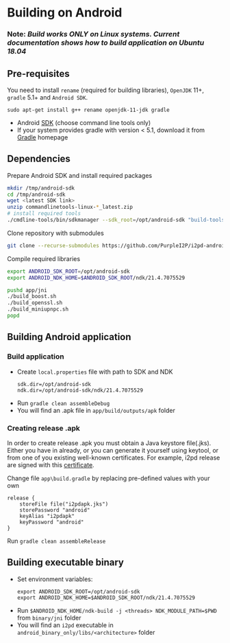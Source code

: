 Building on Android
===================

### Note: *Build works ONLY on Linux systems. Current documentation shows how to build application on Ubuntu 18.04*

Pre-requisites
--------------

You need to install `rename` (required for building libraries), `OpenJDK` 11+, `gradle` 5.1+ and `Android SDK`.

```
sudo apt-get install g++ rename openjdk-11-jdk gradle
```

- Android [SDK](https://developer.android.com/studio#downloads) (choose command line tools only)
- If your system provides gradle with version < 5.1, download it from [Gradle](https://gradle.org/install/) homepage

Dependencies
------------

Prepare Android SDK and install required packages

```bash
mkdir /tmp/android-sdk
cd /tmp/android-sdk
wget <latest SDK link>
unzip commandlinetools-linux-*_latest.zip
# install required tools
./cmdline-tools/bin/sdkmanager --sdk_root=/opt/android-sdk "build-tools;31.0.0" "cmake;3.18.1" "ndk;21.4.7075529"
```

Clone repository with submodules
```bash
git clone --recurse-submodules https://github.com/PurpleI2P/i2pd-android.git
```

Compile required libraries

```bash
export ANDROID_SDK_ROOT=/opt/android-sdk
export ANDROID_NDK_HOME=$ANDROID_SDK_ROOT/ndk/21.4.7075529

pushd app/jni
./build_boost.sh
./build_openssl.sh
./build_miniupnpc.sh
popd
```

Building Android application
--------

### Build application

- Create `local.properties` file with path to SDK and NDK
  ```
  sdk.dir=/opt/android-sdk
  ndk.dir=/opt/android-sdk/ndk/21.4.7075529
  ```
- Run `gradle clean assembleDebug`
- You will find an .apk file in `app/build/outputs/apk` folder

### Creating release .apk

In order to create release .apk you must obtain a Java keystore file(.jks). Either you have in already, or you can generate it yourself using keytool, or from one of you existing well-known certificates.
For example, i2pd release are signed with this [certificate](https://raw.githubusercontent.com/PurpleI2P/i2pd/9000b3df4edcbe7f2c8afd0e1e30609746311ace/contrib/certificates/router/orignal_at_mail.i2p.crt).

Change file `app\build.gradle` by replacing pre-defined values with your own

```
release {
    storeFile file("i2pdapk.jks")
    storePassword "android"
    keyAlias "i2pdapk"
    keyPassword "android"
}
```

Run `gradle clean assembleRelease`

Building executable binary
------------------------------

- Set environment variables:
  ```
  export ANDROID_SDK_ROOT=/opt/android-sdk
  export ANDROID_NDK_HOME=$ANDROID_SDK_ROOT/ndk/21.4.7075529
  ```
- Run `$ANDROID_NDK_HOME/ndk-build -j <threads> NDK_MODULE_PATH=$PWD` from `binary/jni` folder
- You will find an `i2pd` executable in `android_binary_only/libs/<architecture>` folder
